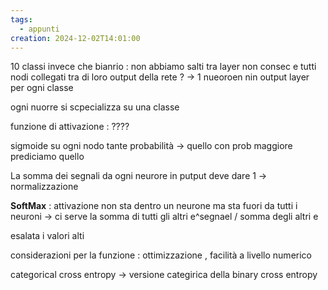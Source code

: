 ```yaml
---
tags:
  - appunti
creation: 2024-12-02T14:01:00
---
```

10 classi invece che bianrio :
non abbiamo salti tra layer non consec e tutti nodi collegati tra di loro
output della rete ? -> 1 nueoroen nin output layer per ogni classe 

ogni nuorre si scpecializza su una classe 

funzione di attivazione : ????

sigmoide su ogni nodo tante probabilità -> quello con prob maggiore prediciamo quello 

La somma dei segnali da ogni neurore in putput deve dare 1 -> normalizzazione 

**SoftMax** : attivazione non sta dentro un neurone ma sta fuori da tutti i neuroni -> ci serve la somma di tutti gli altri e^segnael / somma degli altri e 

esalata i valori alti 

considerazioni per la funzione : ottimizzazione , facilità a livello numerico 

categorical cross entropy -> versione categirica della binary cross entropy 